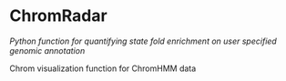 # ChromRadar    
*Python function for quantifying state fold enrichment on user specified genomic annotation*   

Chrom
visualization function for ChromHMM data
